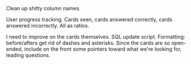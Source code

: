 

Clean up shitty column names.

User progress tracking. Cards seen, cards answered correctly, cards answered incorrectly. All as ratios.

I need to improve on the cards themselves. SQL update script.
Formatting: before/afters get rid of dashes and asterisks.
Since the cards are so open-ended, include on the front some pointers toward what we're looking for, leading questions.